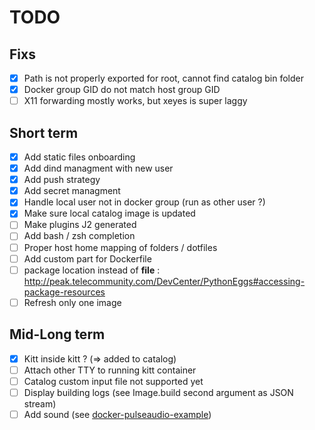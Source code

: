 # TODO
## Fixs

- [x] Path is not properly exported for root, cannot find catalog bin folder
- [x] Docker group GID do not match host group GID
- [ ] X11 forwarding mostly works, but xeyes is super laggy

## Short term

- [x] Add static files onboarding
- [x] Add dind managment with new user
- [x] Add push strategy
- [x] Add secret managment
- [x] Handle local user not in docker group (run as other user ?)
- [x] Make sure local catalog image is updated
- [ ] Make plugins J2 generated
- [ ] Add bash / zsh completion
- [ ] Proper host home mapping of folders / dotfiles
- [ ] Add custom part for Dockerfile
- [ ] package location instead of __file__ : http://peak.telecommunity.com/DevCenter/PythonEggs#accessing-package-resources
- [ ] Refresh only one image

## Mid-Long term

- [x] Kitt inside kitt ? (=> added to catalog)
- [ ] Attach other TTY to running kitt container
- [ ] Catalog custom input file not supported yet
- [ ] Display building logs (see Image.build second argument as JSON stream)
- [ ] Add sound (see [docker-pulseaudio-example](https://github.com/TheBiggerGuy/docker-pulseaudio-example))